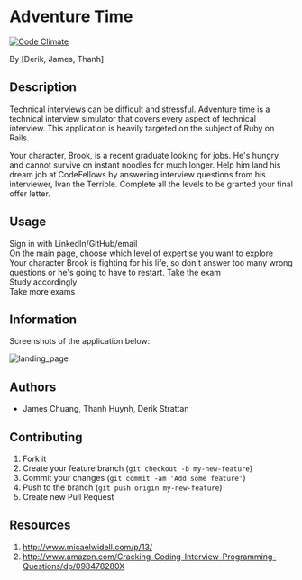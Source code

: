 # Adventure Time
[![Code Climate](https://codeclimate.com/repos/529f9d21c7f3a36de60006af/badges/50f0bd45671edb541cb4/gpa.png)](https://codeclimate.com/repos/529f9d21c7f3a36de60006af/feed)

By [Derik, James, Thanh]

## Description

Technical interviews can be difficult and stressful.  Adventure time is a technical interview simulator that covers every aspect of technical interview. This application is heavily targeted on the subject of Ruby on Rails.
<br>

Your character, Brook, is a recent graduate looking for jobs. He's hungry and cannot survive on instant noodles for much longer. Help him land his dream job at CodeFellows by answering interview questions from his interviewer, Ivan the Terrible. Complete all the levels to be granted your final offer letter.

## Usage

Sign in with LinkedIn/GitHub/email<br>
On the main page, choose which level of expertise you want to explore<br>
Your character Brook is fighting for his life, so don't answer too many wrong questions or he's going to have to restart.
Take the exam<br>
Study accordingly<br>
Take more exams<br>

## Information

Screenshots of the application below:

![landing_page](splash_page.png)

## Authors

* James Chuang, Thanh Huynh, Derik Strattan

## Contributing

1. Fork it
2. Create your feature branch (`git checkout -b my-new-feature`)
3. Commit your changes (`git commit -am 'Add some feature'`)
4. Push to the branch (`git push origin my-new-feature`)
5. Create new Pull Request

## Resources

1. http://www.micaelwidell.com/p/13/
2. http://www.amazon.com/Cracking-Coding-Interview-Programming-Questions/dp/098478280X

